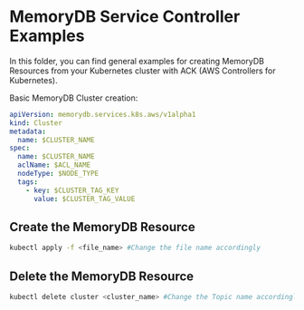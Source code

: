 # MemoryDB Service Controller Examples

In this folder, you can find general examples for creating MemoryDB Resources from your
Kubernetes cluster with ACK (AWS Controllers for Kubernetes).

Basic MemoryDB Cluster creation:

```yaml
apiVersion: memorydb.services.k8s.aws/v1alpha1
kind: Cluster
metadata:
  name: $CLUSTER_NAME
spec:
  name: $CLUSTER_NAME
  aclName: $ACL_NAME
  nodeType: $NODE_TYPE
  tags:
    - key: $CLUSTER_TAG_KEY
      value: $CLUSTER_TAG_VALUE
```

## Create the MemoryDB Resource

```bash
kubectl apply -f <file_name> #Change the file name accordingly
```

## Delete the MemoryDB Resource

```bash
kubectl delete cluster <cluster_name> #Change the Topic name accordingly and also change the resource name accordingly
```

